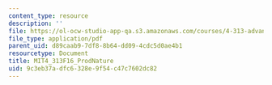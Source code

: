 ```yaml
---
content_type: resource
description: ''
file: https://ol-ocw-studio-app-qa.s3.amazonaws.com/courses/4-313-advanced-studio-on-the-production-of-space-fall-2016/9c3eb37adfc6328e9f54c47c7602dc82_MIT4_313F16_ProdNature.pdf
file_type: application/pdf
parent_uid: d89caab9-7df8-8b64-dd09-4cdc5d0ae4b1
resourcetype: Document
title: MIT4_313F16_ProdNature
uid: 9c3eb37a-dfc6-328e-9f54-c47c7602dc82
---
```

